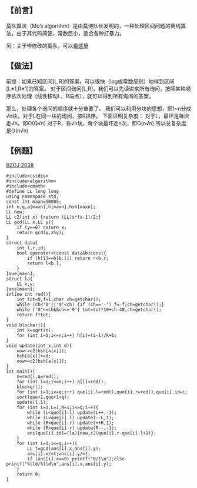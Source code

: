 【前言】
----

莫队算法（Mo’s algorithm）是由莫涛队长发明的，一种处理区间问题的离线算法，由于其代码简便，常数巨小，适合各种打暴力。

另：关于带修改的莫队，可以[看这里](http://blog.csdn.net/linkfqy/article/details/70880298)

【做法】
----

前提：如果已知区间[L,R]的答案，可以很快（log或常数级别）地得到区间[L±1,R±1]的答案。
对于区间询问[L,R]，我们可以先读进来所有询问，按照某种顺序依次处理（线性移动L，R端点），就可以得到所有询问的答案。

那么，处理各个询问的顺序就十分重要了。
我们可以利用分块的思想，把1~n分成√n块，对于L在同一块的询问，按R排序。
下面证明复杂度：
对于L，最坏是每次走√n，即O(Q√n)
对于R，有√n块，每个块最坏走n次，即O(n√n)
所以总复杂度是O(n√n)

【例题】
----

[BZOJ 2038](http://blog.csdn.net/linkfqy/article/details/70799783)

```
#include<cstdio>
#include<algorithm>
#include<cmath>
#define LL long long
using namespace std;
const int maxn=50005;
int n,q,a[maxn],h[maxn],hsh[maxn];
LL now;
LL c2(int x) {return (LL)x*(x-1)/2;}
LL gcd(LL x,LL y){
	if (y==0) return x;
	return gcd(y,x%y);
}
struct data{
	int l,r,id;
	bool operator<(const data&b)const{
		if (h[l]==h[b.l]) return r<b.r;
		return l<b.l;
	}
}que[maxn];
struct la{
	LL x,y;
}ans[maxn];
inline int red(){
	int tot=0,f=1;char ch=getchar();
	while (ch<'0'||'9'<ch) {if (ch=='-') f=-f;ch=getchar();}
	while ('0'<=ch&&ch<='9') tot=tot*10+ch-48,ch=getchar();
	return f*tot;
}
void blocker(){
	int k=sqrt(n);
	for (int i=1;i<=n;i++) h[i]=(i-1)/k+1;
}
void update(int x,int d){
	now-=c2(hsh[a[x]]);
	hsh[a[x]]+=d;
	now+=c2(hsh[a[x]]);
}
int main(){
	n=red(),q=red();
	for (int i=1;i<=n;i++) a[i]=red();
	blocker();
	for (int i=1;i<=q;i++) que[i].l=red(),que[i].r=red(),que[i].id=i;
	sort(que+1,que+1+q);
	update(1,1);
	for (int i=1,L=1,R=1;i<=q;i++){
		while (L<que[i].l) update(L++,-1);
		while (L>que[i].l) update(--L,1);
		while (R<que[i].r) update(++R,1);
		while (R>que[i].r) update(R--,-1);
		ans[que[i].id]=(la){now,c2(que[i].r-que[i].l+1)};
	}
	for (int i=1;i<=q;i++){
		LL t=gcd(ans[i].x,ans[i].y);
		ans[i].x/=t;ans[i].y/=t;
		if (ans[i].x==0) printf("0/1\n");else printf("%lld/%lld\n",ans[i].x,ans[i].y);
	}
	return 0;
}
```

